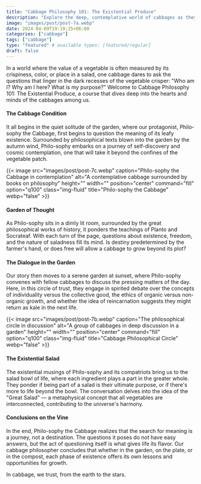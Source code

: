 ```yaml
---
title: "Cabbage Philosophy 101: The Existential Produce"
description: "Explore the deep, contemplative world of cabbages as they ponder their existence, purpose, and the universe at large. A humorous delve into vegetable existentialism."
image: "images/post/post-7a.webp"
date: 2024-04-09T19:19:25+06:00
categories: ["cabbage"]
tags: ["cabbage"]
type: "featured" # available types: [featured/regular]
draft: false
---
```


In a world where the value of a vegetable is often measured by its crispiness, color, or place in a salad, one cabbage dares to ask the questions that linger in the dark recesses of the vegetable crisper: "Who am I? Why am I here? What is my purpose?" Welcome to Cabbage Philosophy 101: The Existential Produce, a course that dives deep into the hearts and minds of the cabbages among us.

#### The Cabbage Condition
It all begins in the quiet solitude of the garden, where our protagonist, Philo-sophy the Cabbage, first begins to question the meaning of its leafy existence. Surrounded by philosophical texts blown into the garden by the autumn wind, Philo-sophy embarks on a journey of self-discovery and cosmic contemplation, one that will take it beyond the confines of the vegetable patch.

{{< image src="images/post/post-7c.webp" caption="Philo-sophy the Cabbage in contemplation" alt="A contemplative cabbage surrounded by books on philosophy" height="" width="" position="center" command="fill" option="q100" class="img-fluid" title="Philo-sophy the Cabbage" webp="false" >}}

#### Garden of Thought
As Philo-sophy sits in a dimly lit room, surrounded by the great philosophical works of history, it ponders the teachings of Planto and Socrateaf. With each turn of the page, questions about existence, freedom, and the nature of saladness fill its mind. Is destiny predetermined by the farmer's hand, or does free will allow a cabbage to grow beyond its plot?

#### The Dialogue in the Garden
Our story then moves to a serene garden at sunset, where Philo-sophy convenes with fellow cabbages to discuss the pressing matters of the day. Here, in this circle of trust, they engage in spirited debate over the concepts of individuality versus the collective good, the ethics of organic versus non-organic growth, and whether the idea of reincarnation suggests they might return as kale in the next life.

{{< image src="images/post/post-7b.webp" caption="The philosophical circle in discussion" alt="A group of cabbages in deep discussion in a garden" height="" width="" position="center" command="fill" option="q100" class="img-fluid" title="Cabbage Philosophical Circle" webp="false" >}}

#### The Existential Salad
The existential musings of Philo-sophy and its compatriots bring us to the salad bowl of life, where each ingredient plays a part in the greater whole. They ponder if being part of a salad is their ultimate purpose, or if there's more to life beyond the bowl. The conversation delves into the idea of the "Great Salad" — a metaphysical concept that all vegetables are interconnected, contributing to the universe's harmony.

#### Conclusions on the Vine
In the end, Philo-sophy the Cabbage realizes that the search for meaning is a journey, not a destination. The questions it poses do not have easy answers, but the act of questioning itself is what gives life its flavor. Our cabbage philosopher concludes that whether in the garden, on the plate, or in the compost, each phase of existence offers its own lessons and opportunities for growth.

In cabbage, we trust, from the earth to the stars.
